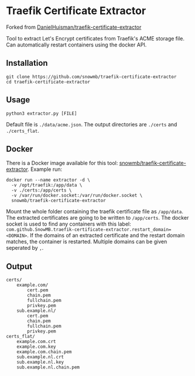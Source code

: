 # Traefik Certificate Extractor

Forked from [DanielHuisman/traefik-certificate-extractor](https://github.com/DanielHuisman/traefik-certificate-extractor)

Tool to extract Let's Encrypt certificates from Traefik's ACME storage file. Can automatically restart containers using the docker API.

## Installation
```
git clone https://github.com/snowmb/traefik-certificate-extractor
cd traefik-certificate-extractor
```

## Usage
```
python3 extractor.py [FILE]
```
Default file is `./data/acme.json`. The output directories are `./certs` and `./certs_flat`.

## Docker
There is a Docker image available for this tool: [snowmb/traefik-certificate-extractor](https://hub.docker.com/r/snowmb/traefik-certificate-extractor/).
Example run:
```
docker run --name extractor -d \
  -v /opt/traefik:/app/data \
  -v ./certs:/app/certs \
  -v /var/run/docker.socket:/var/run/docker.socket \
  snowmb/traefik-certificate-extractor
```
Mount the whole folder containing the traefik certificate file as `/app/data`. The extracted certificates are going to be written to `/app/certs`.
The docker socket is used to find any containers with this label: `com.github.SnowMB.traefik-certificate-extractor.restart_domain=<DOMAIN>`.
If the domains of an extracted certificate and the restart domain matches, the container is restarted. Multiple domains can be given seperated by `,`.


## Output
```
certs/
    example.com/
        cert.pem
        chain.pem
        fullchain.pem
        privkey.pem
    sub.example.nl/
        cert.pem
        chain.pem
        fullchain.pem
        privkey.pem
certs_flat/
    example.com.crt
    example.com.key
    example.com.chain.pem
    sub.example.nl.crt
    sub.example.nl.key
    sub.example.nl.chain.pem
```
